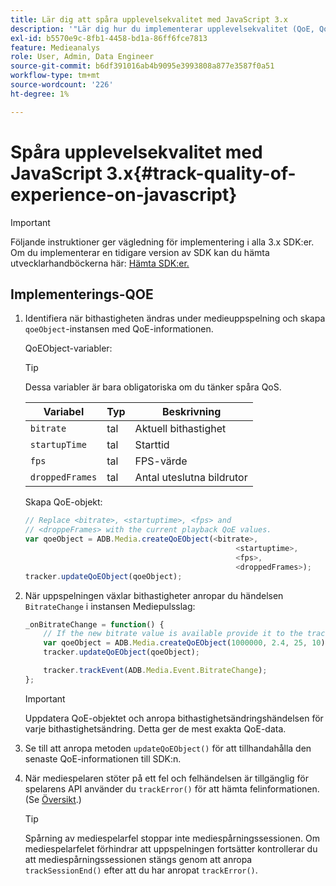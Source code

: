 ```yaml
---
title: Lär dig att spåra upplevelsekvalitet med JavaScript 3.x
description: '"Lär dig hur du implementerar upplevelsekvalitet (QoE, QoS) med Media SDK i webbläsarappar med JavaScript 3x."'
exl-id: b5570e9c-8fb1-4458-bd1a-86ff6fce7813
feature: Medieanalys
role: User, Admin, Data Engineer
source-git-commit: b6df391016ab4b9095e3993808a877e3587f0a51
workflow-type: tm+mt
source-wordcount: '226'
ht-degree: 1%

---
```


# Spåra upplevelsekvalitet med JavaScript 3.x{#track-quality-of-experience-on-javascript}

>[!IMPORTANT]
>
>Följande instruktioner ger vägledning för implementering i alla 3.x SDK:er. Om du implementerar en tidigare version av SDK kan du hämta utvecklarhandböckerna här: [Hämta SDK:er.](/help/sdk-implement/download-sdks.md)

## Implementerings-QOE

1. Identifiera när bithastigheten ändras under medieuppspelning och skapa `qoeObject`-instansen med QoE-informationen.

   QoEObject-variabler:

   >[!TIP]
   >
   >Dessa variabler är bara obligatoriska om du tänker spåra QoS.

   | Variabel | Typ | Beskrivning |
   | --- | --- | --- |
   | `bitrate` | tal | Aktuell bithastighet |
   | `startupTime` | tal | Starttid |
   | `fps` | tal | FPS-värde |
   | `droppedFrames` | tal | Antal uteslutna bildrutor |

   Skapa QoE-objekt:

   ```js
   // Replace <bitrate>, <startuptime>, <fps> and
   // <droppeFrames> with the current playback QoE values.
   var qoeObject = ADB.Media.createQoEObject(<bitrate>,
                                                  <startuptime>,
                                                  <fps>,
                                                  <droppedFrames>);
   tracker.updateQoEObject(qoeObject);
   ```

1. När uppspelningen växlar bithastigheter anropar du händelsen `BitrateChange` i instansen Mediepulsslag:

   ```js
   _onBitrateChange = function() {
       // If the new bitrate value is available provide it to the tracker.
       var qoeObject = ADB.Media.createQoEObject(1000000, 2.4, 25, 10);
       tracker.updateQoEObject(qoeObject);
   
       tracker.trackEvent(ADB.Media.Event.BitrateChange);
   };
   ```

   >[!IMPORTANT]
   >
   >Uppdatera QoE-objektet och anropa bithastighetsändringshändelsen för varje bithastighetsändring. Detta ger de mest exakta QoE-data.

1. Se till att anropa metoden `updateQoEObject()` för att tillhandahålla den senaste QoE-informationen till SDK:n.
1. När mediespelaren stöter på ett fel och felhändelsen är tillgänglig för spelarens API använder du `trackError()` för att hämta felinformationen. (Se [Översikt](/help/sdk-implement/track-errors/track-errors-overview.md).)

   >[!TIP]
   >
   >Spårning av mediespelarfel stoppar inte mediespårningssessionen. Om mediespelarfelet förhindrar att uppspelningen fortsätter kontrollerar du att mediespårningssessionen stängs genom att anropa `trackSessionEnd()` efter att du har anropat `trackError()`.
